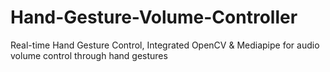 # Hand-Gesture-Volume-Controller
Real-time Hand Gesture Control, Integrated OpenCV &amp; Mediapipe for audio volume control through hand gestures
